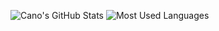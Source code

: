 ![Cano's GitHub Stats](https://github-readme-stats.vercel.app/api?username=canoypa&count_private=true&hide_rank=true&bg_color=00000000&title_color=7986CB&text_color=9E9E9E&hide_border=true)
![Most Used Languages](https://github-readme-stats.vercel.app/api/top-langs?username=canoypa&layout=compact&langs_count=10&bg_color=00000000&title_color=7986CB&text_color=9E9E9E&hide_border=true)
